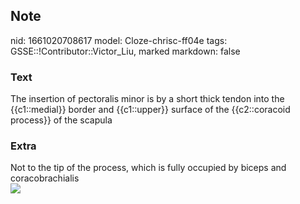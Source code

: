 ## Note
nid: 1661020708617
model: Cloze-chrisc-ff04e
tags: GSSE::!Contributor::Victor_Liu, marked
markdown: false

### Text
<div>
  The insertion of pectoralis minor is by a short thick tendon into
  the {{c1::medial}} border and {{c1::upper}} surface of the
  {{c2::coracoid process}} of the scapula
</div>

### Extra
<div>
  Not to the tip of the process, which is fully occupied by biceps
  and coracobrachialis
</div>
<div><img src="rg.2016160039.fig1.gif"></div>
